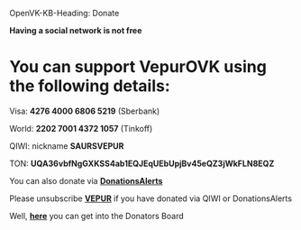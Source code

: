 OpenVK-KB-Heading: Donate

**Having a social network is not free**

# You can support VepurOVK using the following details:

Visa: **4276 4000 6806 5219** (Sberbank)

World: **2202 7001 4372 1057** (Tinkoff)

QIWI: nickname **SAURSVEPUR**

TON: **UQA36vbfNgGXKSS4ab1EQJEqUEbUpjBv45eQZ3jWkFLN8EQZ**

You can also donate via <a href="https://www.donationalerts.com/r/saursvepur"> **DonationsAlerts**</a>


Please unsubscribe <a href="https://t.me/saursvepur"> **VEPUR**</a> if you have donated via QIWI or DonationsAlerts

Well, <a href="https://vepurovk.xyz/donators"> **here**</a> you can get into the Donators Board

